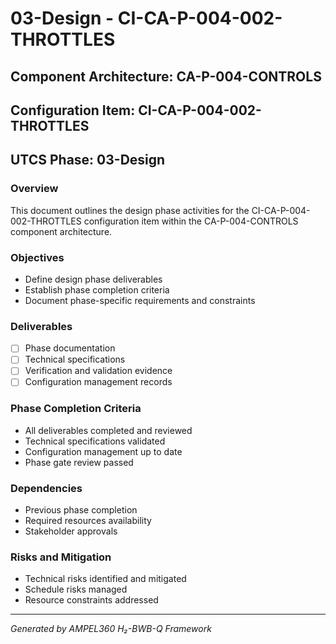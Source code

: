# 03-Design - CI-CA-P-004-002-THROTTLES

## Component Architecture: CA-P-004-CONTROLS
## Configuration Item: CI-CA-P-004-002-THROTTLES
## UTCS Phase: 03-Design

### Overview
This document outlines the design phase activities for the CI-CA-P-004-002-THROTTLES configuration item within the CA-P-004-CONTROLS component architecture.

### Objectives
- Define design phase deliverables
- Establish phase completion criteria
- Document phase-specific requirements and constraints

### Deliverables
- [ ] Phase documentation
- [ ] Technical specifications
- [ ] Verification and validation evidence
- [ ] Configuration management records

### Phase Completion Criteria
- All deliverables completed and reviewed
- Technical specifications validated
- Configuration management up to date
- Phase gate review passed

### Dependencies
- Previous phase completion
- Required resources availability
- Stakeholder approvals

### Risks and Mitigation
- Technical risks identified and mitigated
- Schedule risks managed
- Resource constraints addressed

---
*Generated by AMPEL360 H₂-BWB-Q Framework*

